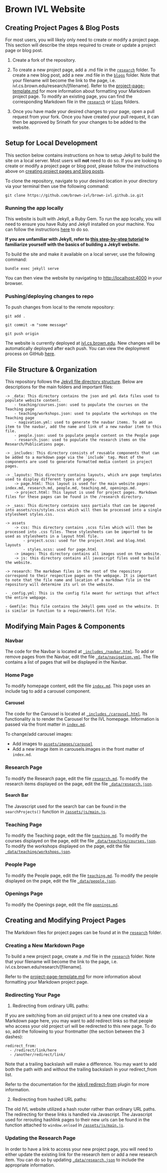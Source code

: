 # Brown IVL Website

## Creating Project Pages & Blog Posts

For most users, you will likely only need to create or modify a project page. This section will describe the steps required to create or update a project page or blog post.

1. Create a fork of the repository.

2. To create a new project page, add a .md file in the [`research`](/research/) folder. To create a new blog post, add a new .md file in the [`blogs`](/blogs/) folder. Note that your filename will become the link to the page, i.e. ivl.cs.brown.edu/research/[filename]. Refer to the [project-page-template.md](research/project-page-template.md) for more information about formatting your Markdown project page. To modify an existing page, you can find the corresponding Markdown file in the [`research`](/research/) or [`blogs`](/blogs/) folders.

3. Once you have made your desired changes to your page, open a pull request from your fork. Once you have created your pull request, it can then be approved by Srinath for your changes to be added to the website.

## Setup for Local Development

This section below contains instructions on how to setup Jekyll to build the site on a local server. Most users will **not** need to do so. If you are looking to create or modify a project page or blog post, please follow the instructions above on [creating project pages and blog posts](#creating-project-pages-&-blog-posts).

To clone the repository, navigate to your desired location in your directory via your terminal then use the following command:

`git clone https://github.com/brown-ivl/brown-ivl.github.io.git`

### Running the app locally

This website is built with Jekyll, a Ruby Gem. To run the app locally, you will need to ensure you have Ruby and Jekyll installed on your machine. You can follow the instructions [here](https://jekyllrb.com/docs/installation/) to do so.

**If you are unfamiliar with Jekyll, refer to [this step-by-step tutorial](https://jekyllrb.com/docs/step-by-step/01-setup/) to familiarize yourself with the basics of building a Jekyll website.**

To build the site and make it available on a local server, use the following command:

`bundle exec jekyll serve`

You can then view the website by navigating to [http://localhost:4000](http://localhost:4000) in your browser.

### Pushing/deploying changes to repo

To push changes from local to the remote repository:

`git add .`

`git commit -m "some message"`

`git push origin`

The website is currently deployed at [ivl.cs.brown.edu](ivl.cs.brown.edu). New changes will be automatically deployed after each push. You can view the deployment process on GitHub [here](https://github.com/brown-ivl/brown-ivl.github.io/actions).

## File Structure & Organization

This repository follows the [Jekyll file directory structure](https://jekyllrb.com/docs/structure/). Below are descriptions for the main folders and important files:

    -> _data: This directory contains the json and yml data files used to populate website content.
        - teaching/courses.json: used to populate the courses on the Teaching page
        - teaching/workshops.json: used to populate the workshops on the Teaching page
        - nagivation.yml: used to generate the navbar items. To add an item to the navbar, add the name and link of a new navbar item to this file.
        - people.json: used to populate people content on the People page
        - research.json: used to populate the research items on the Research/Publications page.

    -> _includes: This directory consists of reusable components that can be added to a markdown page via the `include` tag. Most of the components are used to generate formatted media content in project pages.

    -> _layouts: This directory contains layouts, which are page templates used to display different types of pages.
        -> page.html: This layout is used for the main website pages: index.md, research.md, people.md, teaching.md, openings.md.
        -> project.html: This layout is used for project pages. Markdown files for these pages can be found in the /research directory.

    -> _sass: This directory contains sass partials that can be impored into assets/css/styles.scss which will then be processed into a single stylesheet styles.css.

    -> assets
        -> css: This directory contains .scss files which will then be processed into .css files. These stylesheets can be imported to be used as stylesheets in a layout html file.
            - project.scss: used for the project.html and blog.html layouts
            - styles.scss: used for page.html
        -> images: This directory contains all images used on the website.
        -> js: this directory contains all javascript files used to build the website.

    -> research: The markdown files in the root of the repository correspond to their respective pages on the webpage. It is important to note that the file name and location of a markdown file in the repository will determine its url on the website.

    - _config.yml: This is the config file meant for settings that affect the entire webpage.

    - Gemfile: This file contains the Jekyll gems used on the website. It is similar in function to a requirements.txt file.

## Modifying Main Pages & Components

### Navbar

The code for the Navbar is located at [`_includes_/navbar.html`](/_includes/navbar.html). To add or remove pages from the Navbar, edit the file [`_data/navigation.yml`](/_data/navigation.yml). The file contains a list of pages that will be displayed in the Navbar.

### Home Page

To modify homepage content, edit the file [`index.md`](/index.md). This page uses an include tag to add a carousel component.

#### Carousel

The code for the Carousel is located at [`_includes_/carousel.html`](/_includes/carousel.html). Its functionality is to render the Carousel for the IVL homepage. Information is passed via the front matter in [`index.md`](/index.md).

To change/add carousel images:

- Add images to [`assets/images/carousel`](assets/images/carousel/)
- Add a new image item in carousels.images in the front matter of `index.md`.

### Research Page

To modify the Research page, edit the file [`research.md`](/research.md). To modify the research items displayed on the page, edit the file [`_data/research.json`](/_data/research.json).

#### Search Bar

The Javascript used for the search bar can be found in the `searchProjects()` function in [`/assets/js/main.js`](/assets/js/main.js).

### Teaching Page

To modify the Teaching page, edit the file [`teaching.md`](/teaching.md). To modify the courses displayed on the page, edit the file [`_data/teaching/courses.json`](/_data/teaching/courses.json). To modify the workshops displayed on the page, edit the file [`_data/teaching/workshops.json`](/_data/teaching/workshops.json).

### People Page

To modify the People page, edit the file [`teaching.md`](/people.md). To modify the people displayed on the page, edit the file [`_data/people.json`](/_data/people.json).

### Openings Page

To modify the Openings page, edit the file [`openings.md`](/openings.md).

## Creating and Modifying Project Pages

The Markdown files for project pages can be found at in the [`research`](/research/) folder.

### Creating a New Markdown Page

To build a new project page, create a .md file in the [`research`](/research/) folder. Note that your filename will become the link to the page, i.e. ivl.cs.brown.edu/research/[filename].

Refer to the [project-page-template.md](research/project-page-template.md) for more information about formatting your Markdown project page.

### Redirecting Your Page

1. Redirecting from ordinary URL paths:

If you are switching from an old project url to a new one created via a Markdown page here, you may want to add redirect links so that people who access your old project url will be redirected to this new page. To do so, add the following to your frontmatter (the section between the 3 dashes):

    redirect_from:
      - /redirect/link/here
      - /another/redirect/link/

Note that a trailing backslash will make a difference. You may want to add both the path with and without the trailing backslash in your redirect_from list.

Refer to the documentation for the [jekyll redirect-from](https://github.com/jekyll/jekyll-redirect-from) plugin for more information.

2. Redirecting from hashed URL paths:

The old IVL website utilized a hash router rather than ordinary URL paths. The redirecting for these links is handled via Javascript. The Javascript used for rerouting hashlink pages to their new urls can be found in the function attached to `window.onload` in [`/assets/js/main.js`](/assets/js/main.js).

### Updating the Research Page

In order to have a link to access your new project page, you will need to either update the existing link for the research item or add a new research item. You can do so by updating [`_data/research.json`](/_data/research.json) to include the appropriate information.
